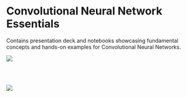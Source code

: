 # Convolutional Neural Network Essentials

Contains presentation deck and notebooks showcasing fundamental concepts and hands-on examples for Convolutional Neural Networks.

![](https://i.imgur.com/wj8Etr7.png)

<br/><br/>

![](https://i.imgur.com/kZJDvHg.png)
